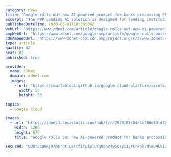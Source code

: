 ```yaml
---
category: news
title: "Google rolls out new AI-powered product for banks processing PPP loans"
excerpt: "The PPP Lending AI solution is designed for lending institutions that have been overwhelmed by loan applications from small businesses seeking COVID-19 pandemic relief."
publishedDateTime: 2020-05-01T18:38:00Z
webUrl: "https://www.zdnet.com/article/google-rolls-out-new-ai-powered-product-for-banks-processing-ppp-loans/"
ampWebUrl: "https://www.zdnet.com/google-amp/article/google-rolls-out-new-ai-powered-product-for-banks-processing-ppp-loans/"
cdnAmpWebUrl: "https://www-zdnet-com.cdn.ampproject.org/c/s/www.zdnet.com/google-amp/article/google-rolls-out-new-ai-powered-product-for-banks-processing-ppp-loans/"
type: article
quality: 82
heat: 82
published: true

provider:
  name: ZDNet
  domain: zdnet.com
  images:
    - url: "https://smartableai.github.io/google-cloud-platform/assets/images/organizations/zdnet.com-50x50.jpg"
      width: 50
      height: 50

topics:
  - Google Cloud

images:
  - url: "https://zdnet1.cbsistatic.com/hub/i/r/2020/05/04/4e268e10-4522-42b7-8bc2-bc8d2906ced3/thumbnail/1200x675/f8dfa2c860a8294900066251d8d4c6fe/computer-power-supply-unit.jpg"
    width: 1200
    height: 675
    title: "Google rolls out new AI-powered product for banks processing PPP loans"

secured: "UUDt5cpGRjU7pKrbtTLBTtfifyIplUYgNq6VJy5bzyI1yrkrkgl7dteUHLVi23lbUDHXUdsCLoPORfXC5uSJs4AB/fJXNW0KKmZF7/wtybMuijBlS1gej+mkc643XPprC7aUqfdn81kJFj5eo9ii8bPnHASbTFIqD5pMK/WoupyytIvTH/jQCwnbaEKuDXRYyZDLFkRP4oMKqMyZLOAbU2Xuu5nj+K2npbuC2MthH+A7seqI1VScDlluhW67AnFKca15V7p28gLwqcKxTIVYrlkmJREYzzwPf4+5TWb8sYz37O5OAUrBxSdNEsn5LnoyL2M/BWi+efEhjY8zGpJ4k6JpusBHxL5pB/UYB6WbNnNydn4qSx/4GeITQ5ygHJkunCTxG1esHU/ItAoTECpBuVuXOXnjNlihxUdt/UmyuEKjzRiH2oqspbbw1k6Ez/htkQcjMJXxr8irp6iR4WfZ3iaqU1of9qpLxAgZkjJoUnU=;aCK7akG4SgGthUq58zNCIg=="
---
```


